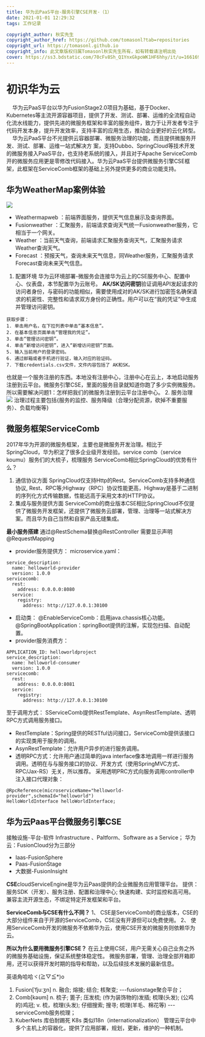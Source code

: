 ```yaml
---
title: 华为云PaaS平台-服务引擎CSE开发-（1）
date: 2021-01-01 12:29:32
tags: 工作记录

copyright_author: 秋实先生
copyright_author_href: https://github.com/tomasonl?tab=repositories
copyright_url: https://tomasonl.github.io
copyright_info: 此文章版权归属Tomasonl秋实先生所有，如有转载请注明出处
cover: https://ss3.bdstatic.com/70cFv8Sh_Q1YnxGkpoWK1HF6hhy/it/u=1661695526,663034429&fm=26&gp=0.jpg
---
```

# 初识华为云
&nbsp;&nbsp;&nbsp;&nbsp;华为云PaaS平台以华为FusionStage2.0项目为基础，基于Docker、Kubernetes等主流开源容器项目，提供了开发、测试、部署、运维的全流程自动化流水线能力，提供先进的微服务框架和丰富的服务组件，致力于让开发者专注于代码开发本身，提升开发效率，支持丰富的应用生态，推动企业更好的云化转型。
&nbsp;&nbsp;&nbsp;&nbsp;华为云PaaS平台不光提供云容器部署、微服务治理的功能，而且提供微服务开发、测试、部署、运维一站式解决方 案，支持Dubbo、SpringCloud等技术开发的微服务接入PaaS平台，也支持老系统的接入，并且对于Apache ServiceComb开的微服务应用更是零修改代码接入。华为云PaaS平台提供微服务引擎CSE框架，此框架在ServiceComb框架的基础上另外提供更多的商业功能支持。
## 华为WeatherMap案例体验
<img src="https://img-blog.csdnimg.cn/20210107155857525.png?x-oss-process=image/watermark,type_ZmFuZ3poZW5naGVpdGk,shadow_10,text_aHR0cHM6Ly9ibG9nLmNzZG4ubmV0L20wXzM3Njc2NDI5,size_16,color_FFFFFF,t_70">

- Weathermapweb ：前端界面服务，提供天气信息展示及查询界面。
- Fusionweather ：汇聚服务，前端请求查询天气统一Fusionweather服务，它相当于一个网关。
- Weather ：当前天气查询，前端请求汇聚服务查询天气，汇聚服务请求Weather查询天气。
- Forecast ：预报天气，查询未来天气信息，同Weather服务，汇聚服务请求Forecast查询未来天气信息。

1. 配置环境
华为云环境部署-微服务会连接华为云上的CSE服务中心、配置中心、仪表盘，本节配置华为云账号。
**AK/SK访问密钥**验证调用API发起请求的访问者身份，与密码的功能相似，需要使用成对的AK/SK进行加密签名确保请求的机密性、完整性和请求双方身份的正确性。用户可以在“我的凭证”中生成并管理访问密钥。
```
获取步骤：
1. 单击用户名，在下拉列表中单击“基本信息”。
2. 在基本信息页面单击“管理我的凭证”。
3. 单击“管理访问密钥”。
4. 单击“新增访问密钥”，进入“新增访问密钥”页面。
5. 输入当前用户的登录密码。
6. 通过邮箱或者手机进行验证，输入对应的验证码。
7. 下载credentials.csv文件，文件内容包括了 AK和SK。
```
也就是一个服务注册的东西。本地没有注册中心，注册中心在云上，本地启动服务注册到云平台。微服务引擎CSE，里面的服务目录就知道你跑了多少实例微服务。
所以需要解决问题1：怎样把我们的微服务注册到云平台注册中心。
2. 服务治理
<img src="https://img-blog.csdnimg.cn/20210107161954345.png?x-oss-process=image/watermark,type_ZmFuZ3poZW5naGVpdGk,shadow_10,text_aHR0cHM6Ly9ibG9nLmNzZG4ubmV0L20wXzM3Njc2NDI5,size_16,color_FFFFFF,t_70">
治理过程主要包括{服务的监控、服务降级（合理分配资源，砍掉不重要服务）、负载均衡等}

## 微服务框架ServiceComb 
2017年华为开源的微服务框架，主要也是微服务开发治理。相比于SpringCloud，华为积淀了很多企业级开发经验。service comb（service koumu）服务们的大梳子，梳理服务
ServiceComb相比SpringCloud的优势有什么？
1. 通信协议方面
SpringCloud仅支持Http的Rest。ServiceComb支持多种通信协议, Rest、RPC等;Highway（RPC）协议性能更高，Highway是基于二进制的序列化方式传输数据，性能远高于采用文本的HTTP协议。
2. 集成与服务提供方面
ServiceComb的商业版本CSE相比SpringCloud不仅提供了微服务开发框架，还提供了微服务云部署，管理、治理等一站式解决方案。而且华为自己当然和自家产品无缝集成。

**最小服务搭建**
通过@RestSchema替换@RestController
需要显示声明@RequestMapping
- provider服务提供方：
microservice.yaml：
```APPLICATION_ID: helloworldproject
service_description:
  name: helloworld‐provider
  version: 1.0.0
servicecomb:
  rest:
    address: 0.0.0.0:8080
  service:
    registry:
      address: http://127.0.0.1:30100
```
- 启动类：
@EnableServiceComb：启用java.chassis核心功能。
@SpringBootApplication：springBoot提供的注解，实现包扫描、自动配置。
- provider服务消费方：
```
APPLICATION_ID: helloworldproject
service_description:
  name: helloworld‐consumer
  version: 1.0.0
servicecomb:
  rest:
    address: 0.0.0.0:8081
  service:
    registry:
      address: http://127.0.0.1:30100
```

至于调用方式：
SServiceComb提供RestTemplate、AsynRestTemplate、透明RPC方式调用服务接口。
- RestTemplate：Spring提供的RESTful访问接口，ServiceComb提供该接口的实现类用于服务的调用。
- AsynRestTemplate：允许用户异步的进行服务调用。
- 透明RPC方式：允许用户通过简单的java interface像本地调用一样进行服务调用。透明在与与服务接口的协议、开发方式（使用SpringMVC方式、RPC/Jax-RS）无关，所以推荐。
采用透明PRC方式向服务调用controller中注入接口代理对象：

```
@RpcReference(microserviceName="helloworld‐provider",schemaId="helloworld")
HelloWorldInterface helloWorldInterface;
```

## 华为云Paas平台微服务引擎CSE
接触设施-平台-软件   Infrastructure 、Paltform、Software as a Service；
华为云：FusionCloud分为三部分
- Iaas-FusionSphere
- Paas-FusionStage
- 大数据-FusionInsight

**CSE**cloudServiceEngine是华为云Paas提供的企业微服务应用管理平台。
提供：服务SDK（开发）、服务注册、配置和治理中心;
快速构建、实时监控和高可用。兼容主流开源生态，不绑定特定开发框架和平台。

**ServiceComb与CSE有什么不同？**
1、 CSE是ServiceComb的商业版本，CSE的大部分组件来自于开源的ServiceComb，CSE没有开源但可以免费使用。
2、 使用ServiceComb开发的微服务不依赖华为云，使用CSE开发的微服务则依赖华为云。

**所以为什么要用微服务引擎CSE？**
在云上使用CSE，用户无需关心自己业务之外的微服务基础设施，保证系统整体稳定性。
微服务部署，管理、治理全部开箱即用，还可以获得开发时期的指导和帮助，以及后续技术发展的最新信息。


英语角哈哈ヾ(≧▽≦*)o
1. Fusion[ˈfjuːʒn] 
n. 融合; 熔接; 结合; 核聚变; ---fusionstage聚合平台；
2. Comb[kəʊm]
n. 梳子; 篦子; 压发梳; (作为装饰物的)发插; 梳理(头发); (公鸡的)鸡冠;
v. 梳，梳理(头发); 仔细搜索; 搜寻; 梳理(羊毛、棉花等) ---serviceComb服务梳理；
3. KuberNets 库伯耐踢死 K8s 类似I18n（internationalization）
管理云平台中多个主机上的容器化，提供了应用部署，规划，更新，维护的一种机制。
